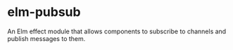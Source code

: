 # elm-pubsub
An Elm effect module that allows components to subscribe to channels and publish messages to them.
